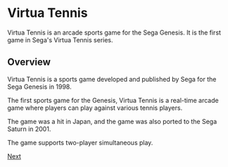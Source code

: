 # Virtua Tennis

Virtua Tennis is an arcade sports game for the Sega Genesis. It is the first game in Sega's Virtua Tennis series.

## Overview

Virtua Tennis is a sports game developed and published by Sega for the Sega Genesis in 1998.

The first sports game for the Genesis, Virtua Tennis is a real-time arcade game where players can play against various tennis players.

The game was a hit in Japan, and the game was also ported to the Sega Saturn in 2001.

The game supports two-player simultaneous play.

[Next](458.md)